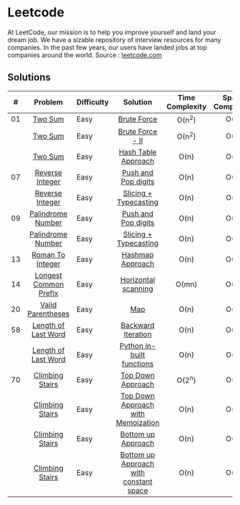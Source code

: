 # Leetcode

At LeetCode, our mission is to help you improve yourself and land your dream job. We have a sizable repository of interview resources for many companies. In the past few years, our users have landed jobs at top companies around the world. 
Source : [leetcode.com](https://leetcode.com)

## Solutions

| # | Problem | Difficulty | Solution | Time Complexity | Space Complexity |
---|:---:|:---|:---:|:---:|:---:
01 | [Two Sum](https://leetcode.com/problems/two-sum) | Easy | [Brute Force](./Python/Two-Sum-I.py) | O(n<sup>2</sup>) | O(1) | 
|| [Two Sum](https://leetcode.com/problems/two-sum) | Easy |[Brute Force - II](./Python/Two-Sum-II.py) | O(n<sup>2</sup>) | O(1)
|| [Two Sum](https://leetcode.com/problems/two-sum) | Easy |[Hash Table Approach](./Python/Two-Sum-III.py) | O(n) | O(n)
07 | [Reverse Integer](https://leetcode.com/problems/reverse-integer) | Easy | [Push and Pop digits](./Python/Reverse-Integer-I.py) | O(n) | O(1)
| | [Reverse Integer](https://leetcode.com/problems/reverse-integer) | Easy | [Slicing + Typecasting](./Python/Reverse-Integer-II.py) | O(n) | O(n)
09 | [Palindrome Number](https://leetcode.com/problems/palindrome-number) | Easy | [Push and Pop digits](./Python/Palindrome-Number-I.py) | O(n) | O(1)
| | [Palindrome Number](https://leetcode.com/problems/palindrome-number) | Easy | [Slicing + Typecasting](./Python/Palindrome-Number-III.py) | O(n) | O(n)
13 | [Roman To Integer](https://leetcode.com/problems/roman-to-integer/) | Easy | [Hashmap Approach](./Python/Roman-to-Integer-I.py) | O(n) | O(1)
14 | [Longest Common Prefix](https://leetcode.com/problems/longest-common-prefix/) | Easy | [Horizontal scanning](./Python/Longest-Common-Prefix-I.py) | O(mn) | O(1)
20 | [Valid Parentheses](https://leetcode.com/problems/valid-parentheses/) | Easy | [Map](./Python/Valid-Parantheses-I.py) | O(n) | O(n)
|58|[Length of Last Word](https://leetcode.com/problems/length-of-last-word/)|Easy|[Backward Iteration](./Python/Length-of-Last-Word-I.py)|O(n)|O(1)
||[Length of Last Word](https://leetcode.com/problems/length-of-last-word/)|Easy|[Python in-built functions](./Python/Length-of-Last-Word-II.py)|O(n)|O(n)
70 | [Climbing Stairs](https://leetcode.com/problems/climbing-stairs) | Easy | [Top Down Approach](./Python/Climbing-Stairs-I.py) | O(2<sup>n</sup>) | O(n)
| | [Climbing Stairs](https://leetcode.com/problems/climbing-stairs) | Easy | [Top Down Approach with Memoization](./Python/Climbing-Stairs-II.py) | O(n) | O(n)
| | [Climbing Stairs](https://leetcode.com/problems/climbing-stairs) | Easy | [Bottom up Approach](./Python/Climbing-Stairs-III.py) | O(n) | O(n)
| | [Climbing Stairs](https://leetcode.com/problems/climbing-stairs) | Easy | [Bottom up Approach with constant space](./Python/Climbing-Stairs-IV.py) | O(n) | O(1)